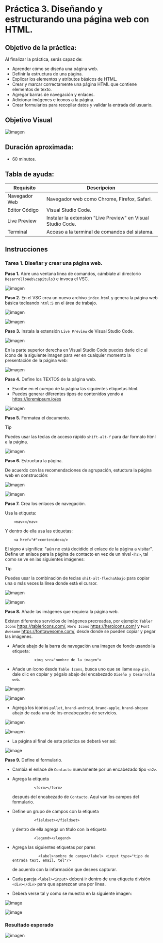 # Práctica 3. Diseñando y estructurando una página web con HTML.

## Objetivo de la práctica:
Al finalizar la práctica, serás capaz de:
- Aprender cómo se diseña una página web.
- Definir la estructura de una página.
- Explicar los elementos y atributos básicos de HTML.
- Crear y marcar correctamente una página HTML que contiene elementos de texto.
- Agregar barras de navegación y enlaces.
- Adicionar imágenes e íconos a la página.
- Crear formularios para recopilar datos y validar la entrada del usuario.

## Objetivo Visual 
![imagen](../imagenes/capitulo3/objetivo_visual.png)

## Duración aproximada:
- 60 minutos.

## Tabla de ayuda:
| Requisito | Descripcion|
| --- | --- |
| Navegador Web | Navegador web como Chrome, Firefox, Safari. |
| Editor Código | Visual Studio Code. |
| Live Preview | Instalar la extension "Live Preview" en Visual Studio Code. |
| Terminal | Acceso a la terminal de comandos del sistema. |

## Instrucciones 

### Tarea 1. Diseñar y crear una página web.
**Paso 1.** Abre una ventana línea de comandos, cámbiate al directorio `DesarrolloWeb\capitulo3` e invoca el VSC.

![imagen](../imagenes/capitulo3/textos/invocar_vsc.png)

**Paso 2.** En el VSC crea un nuevo archivo `index.html` y genera la página web básica tecleando `html:5` en el área de trabajo.

![imagen](../imagenes/capitulo3/textos/crear_html5_index.png)

![imagen](../imagenes/capitulo3/textos/html5_index.png)

**Paso 3.** Instala la extensión `Live Preview` de Visual Studio Code.

![imagen](../imagenes/capitulo3/textos/instalar_Live_Preview.png)

En la parte superior derecha en Visual Studio Code puedes darle clic al ícono de la siguiente imagen para ver en cualquier momento la presentación de la página web:
        
![imagen](../imagenes/capitulo3/vista_previa_pag_web.png)

**Paso 4.** Define los TEXTOS de la página web.

- Escribe en el cuerpo de la página las siguientes etiquetas html.
- Puedes generar diferentes tipos de contenidos yendo a https://loremipsum.io/es

![imagen](../imagenes/capitulo3/textos/agregar_texto.png)  

**Paso 5.** Formatea el documento.

> [!TIP]
> Puedes usar las teclas de acceso rápido `shift-alt-f` para dar formato html a la página.

![imagen](../imagenes/capitulo3/textos/formatear.png)

**Paso 6.** Estructura la página.

De acuerdo con las recomendaciones de agrupación, estuctura la página web en construcción:

![imagen](../imagenes/capitulo3/solo_estructura.png)

![imagen](../imagenes/capitulo3/estructura_html.png)

**Paso 7.** Crea los enlaces de navegación.

Usa la etiqueta:
        
        <nav></nav>
        
Y dentro de ella usa las etiquetas:

        <a href="#">contenido<a/>
        
El signo `#` significa: "aún no está decidido el enlace de la página a visitar". 
Define un enlace para la página de contacto en vez de un nivel `<h2>`, tal como se ve en las siguientes imágenes:

> [!TIP]
> Puedes usar la combinación de teclas `shit-alt-flechaAbajo` para copiar una o más veces la línea donde está el cursor.

![imagen](../imagenes/capitulo3/enlaces_1.png)

![imagen](../imagenes/capitulo3/enlaces_2.png)

**Paso 8.** Añade las imágenes que requiera la página web. 

Existen diferentes servicios de imágenes precreadas, por ejemplo: `Tabler Icons` https://tablericons.com/, `Hero Icons` https://heroicons.com/ y `Font Awesome` https://fontawesome.com/, desde donde se pueden copiar y pegar las imágenes.

- Añade abajo de la barra de navegación una imagen de fondo usando la etiqueta:

                <img src="nombre de la imagen">

- Añade un ícono desde `Table Icons`, busca uno que se llame `map-pin`, dale clic en copiar y pégalo abajo del encabezado `Diseño y Desarrollo web`.

![imagen](../imagenes/capitulo3/imagenes_1.png)

![imagen](../imagenes/capitulo3/elegir_icono.png)

- Agrega los íconos `pallet`, `brand-android`, `brand-apple`, `brand-shopee` abajo de cada una de los encabezados de servicios.

![imagen](../imagenes/capitulo3/iconos_servicios.png)

![imagen](../imagenes/capitulo3/imagenes_2.png)

- La página al final de esta práctica se deberá ver asi:

![image](../imagenes/capitulo3/final_capitulo3.png)

**Paso 9.** Define el formulario.

- Cambia el enlace de `Contacto` nuevamente por un encabezado tipo `<h2>`.
- Agrega la etiqueta
  
                <form></form>
  
  después del encabezado de `Contacto`. Aquí van los campos del formulario.
- Define un grupo de campos con la etiqueta

                <fieldset></fieldset>

  y dentro de ella agrega un título con la etiqueta
  
                <legend></legend>
  
- Agrega las siguientes etiquetas por pares

                  <label>nombre de campo</label> <input type="tipo de entrada text, email, tel"/>

  de acuerdo con la información que desees capturar.
- Cada pareja `<label><input>` deberá ir dentro de una etiqueta división `<div></div>` para que aparezcan una por línea.
        
- Deberá verse tal y como se muestra en la siguiente imagen:

![image](../imagenes/capitulo3/campos_con_divs.png)

![image](../imagenes/capitulo3/campos_divs_imagen.png)
    
### Resultado esperado

![imagen](../imagenes/capitulo3/objetivo_visual.png)


